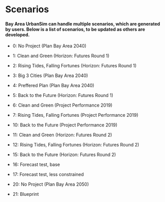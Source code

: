 # Scenarios

#### Bay Area UrbanSim can handle multiple scenarios, which are generated by users. Below is a list of scenarios, to be updated as others are developed.


* 0: No Project (Plan Bay Area 2040)
* 1: Clean and Green (Horizon: Futures Round 1)
* 2: Rising Tides, Falling Fortunes (Horizon: Futures Round 1)
* 3: Big 3 Cities (Plan Bay Area 2040)
* 4: Preffered Plan (Plan Bay Area 2040)
* 5: Back to the Future (Horizon: Futures Round 1)


* 6: Clean and Green (Project Performance 2019)
* 7: Rising Tides, Falling Fortunes (Project Performance 2019)
* 10: Back to the Future (Project Performance 2019)


* 11: Clean and Green (Horizon: Futures Round 2)
* 12: Rising Tides, Falling Fortunes (Horizon: Futures Round 2)
* 15: Back to the Future (Horizon: Futures Round 2)


* 16: Forecast test, base
* 17: Forecast test, less constrained


* 20: No Project (Plan Bay Area 2050)
* 21: Blueprint
